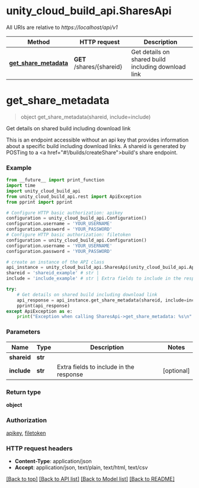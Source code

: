 # unity_cloud_build_api.SharesApi

All URIs are relative to *https://localhost/api/v1*

Method | HTTP request | Description
------------- | ------------- | -------------
[**get_share_metadata**](SharesApi.md#get_share_metadata) | **GET** /shares/{shareid} | Get details on shared build including download link


# **get_share_metadata**
> object get_share_metadata(shareid, include=include)

Get details on shared build including download link

This is an endpoint accessible without an api key that provides information about a specific build including download links. A shareid is generated by POSTing to a <a href=\"#!/builds/createShare\">build's share endpoint</a>.

### Example
```python
from __future__ import print_function
import time
import unity_cloud_build_api
from unity_cloud_build_api.rest import ApiException
from pprint import pprint

# Configure HTTP basic authorization: apikey
configuration = unity_cloud_build_api.Configuration()
configuration.username = 'YOUR_USERNAME'
configuration.password = 'YOUR_PASSWORD'
# Configure HTTP basic authorization: filetoken
configuration = unity_cloud_build_api.Configuration()
configuration.username = 'YOUR_USERNAME'
configuration.password = 'YOUR_PASSWORD'

# create an instance of the API class
api_instance = unity_cloud_build_api.SharesApi(unity_cloud_build_api.ApiClient(configuration))
shareid = 'shareid_example' # str | 
include = 'include_example' # str | Extra fields to include in the response (optional)

try:
    # Get details on shared build including download link
    api_response = api_instance.get_share_metadata(shareid, include=include)
    pprint(api_response)
except ApiException as e:
    print("Exception when calling SharesApi->get_share_metadata: %s\n" % e)
```

### Parameters

Name | Type | Description  | Notes
------------- | ------------- | ------------- | -------------
 **shareid** | **str**|  | 
 **include** | **str**| Extra fields to include in the response | [optional] 

### Return type

**object**

### Authorization

[apikey](../README.md#apikey), [filetoken](../README.md#filetoken)

### HTTP request headers

 - **Content-Type**: application/json
 - **Accept**: application/json, text/plain, text/html, text/csv

[[Back to top]](#) [[Back to API list]](../README.md#documentation-for-api-endpoints) [[Back to Model list]](../README.md#documentation-for-models) [[Back to README]](../README.md)

